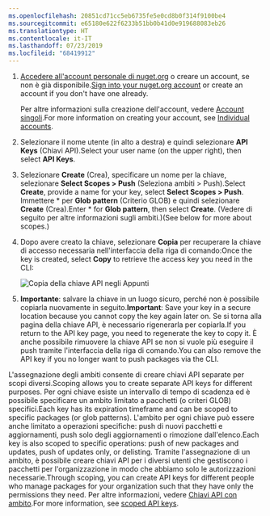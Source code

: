 ```yaml
---
ms.openlocfilehash: 20851cd71cc5eb6735fe5e0cd8b0f314f9100be4
ms.sourcegitcommit: e65180e622f6233b51bb0b41d0e919688083eb26
ms.translationtype: HT
ms.contentlocale: it-IT
ms.lasthandoff: 07/23/2019
ms.locfileid: "68419912"
---
```

1. <span data-ttu-id="73219-101">[Accedere all'account personale di nuget.org](https://www.nuget.org/users/account/LogOn?returnUrl=%2F) o creare un account, se non è già disponibile.</span><span class="sxs-lookup"><span data-stu-id="73219-101">[Sign into your nuget.org account](https://www.nuget.org/users/account/LogOn?returnUrl=%2F) or create an account if you don't have one already.</span></span>

   <span data-ttu-id="73219-102">Per altre informazioni sulla creazione dell'account, vedere [Account singoli](../../nuget-org/individual-accounts.md).</span><span class="sxs-lookup"><span data-stu-id="73219-102">For more information on creating your account, see [Individual accounts](../../nuget-org/individual-accounts.md).</span></span>

1. <span data-ttu-id="73219-103">Selezionare il nome utente (in alto a destra) e quindi selezionare **API Keys** (Chiavi API).</span><span class="sxs-lookup"><span data-stu-id="73219-103">Select your user name (on the upper right), then select **API Keys**.</span></span>

1. <span data-ttu-id="73219-104">Selezionare **Create** (Crea), specificare un nome per la chiave, selezionare **Select Scopes > Push** (Seleziona ambiti > Push).</span><span class="sxs-lookup"><span data-stu-id="73219-104">Select **Create**, provide a name for your key, select **Select Scopes > Push**.</span></span> <span data-ttu-id="73219-105">Immettere \* per **Glob pattern** (Criterio GLOB) e quindi selezionare **Create** (Crea).</span><span class="sxs-lookup"><span data-stu-id="73219-105">Enter \* for **Glob pattern**, then select **Create**.</span></span> <span data-ttu-id="73219-106">(Vedere di seguito per altre informazioni sugli ambiti.)</span><span class="sxs-lookup"><span data-stu-id="73219-106">(See below for more about scopes.)</span></span>

1. <span data-ttu-id="73219-107">Dopo avere creato la chiave, selezionare **Copia** per recuperare la chiave di accesso necessaria nell'interfaccia della riga di comando:</span><span class="sxs-lookup"><span data-stu-id="73219-107">Once the key is created, select **Copy** to retrieve the access key you need in the CLI:</span></span>

    ![Copia della chiave API negli Appunti](../media/QS_Create-02-APIKey.png)

1. <span data-ttu-id="73219-109">**Importante**: salvare la chiave in un luogo sicuro, perché non è possibile copiarla nuovamente in seguito.</span><span class="sxs-lookup"><span data-stu-id="73219-109">**Important**: Save your key in a secure location because you cannot copy the key again later on.</span></span> <span data-ttu-id="73219-110">Se si torna alla pagina della chiave API, è necessario rigenerarla per copiarla.</span><span class="sxs-lookup"><span data-stu-id="73219-110">If you return to the API key page, you need to regenerate the key to copy it.</span></span> <span data-ttu-id="73219-111">È anche possibile rimuovere la chiave API se non si vuole più eseguire il push tramite l'interfaccia della riga di comando.</span><span class="sxs-lookup"><span data-stu-id="73219-111">You can also remove the API key if you no longer want to push packages via the CLI.</span></span>

<span data-ttu-id="73219-112">L'assegnazione degli ambiti consente di creare chiavi API separate per scopi diversi.</span><span class="sxs-lookup"><span data-stu-id="73219-112">Scoping allows you to create separate API keys for different purposes.</span></span> <span data-ttu-id="73219-113">Per ogni chiave esiste un intervallo di tempo di scadenza ed è possibile specificare un ambito limitato a pacchetti (o criteri GLOB) specifici.</span><span class="sxs-lookup"><span data-stu-id="73219-113">Each key has its expiration timeframe and can be scoped to specific packages (or glob patterns).</span></span> <span data-ttu-id="73219-114">L'ambito per ogni chiave può essere anche limitato a operazioni specifiche: push di nuovi pacchetti e aggiornamenti, push solo degli aggiornamenti o rimozione dall'elenco.</span><span class="sxs-lookup"><span data-stu-id="73219-114">Each key is also scoped to specific operations: push of new packages and updates, push of updates only, or delisting.</span></span> <span data-ttu-id="73219-115">Tramite l'assegnazione di un ambito, è possibile creare chiavi API per i diversi utenti che gestiscono i pacchetti per l'organizzazione in modo che abbiamo solo le autorizzazioni necessarie.</span><span class="sxs-lookup"><span data-stu-id="73219-115">Through scoping, you can create API keys for different people who manage packages for your organization such that they have only the permissions they need.</span></span> <span data-ttu-id="73219-116">Per altre informazioni, vedere [Chiavi API con ambito](../../nuget-org/scoped-api-keys.md).</span><span class="sxs-lookup"><span data-stu-id="73219-116">For more information, see [scoped API keys](../../nuget-org/scoped-api-keys.md).</span></span>